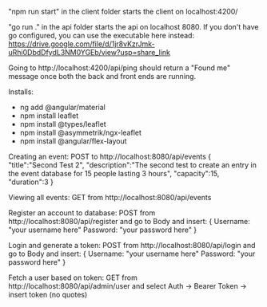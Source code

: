 "npm run start" in the client folder starts the client on localhost:4200/

"go run ." in the api folder starts the api on localhost 8080.
If you don't have go configured, you can use the executable here instead: https://drive.google.com/file/d/1jr8vKzrJmk-uRhi0DbdDfydL3NM0YGEb/view?usp=share_link

Going to http://localhost:4200/api/ping should return a "Found me" message once both the back and front ends are running.



Installs:
- ng add @angular/material
- npm install leaflet
- npm install @types/leaflet
- npm install @asymmetrik/ngx-leaflet
- npm install @angular/flex-layout


Creating an event: 
POST to http://localhost:8080/api/events
{
    "title":"Second Test 2",
    "description":"The second test to create an entry in the event database for 15 people lasting 3 hours",
    "capacity":15,
    "duration":3
}

Viewing all events:
GET from http://localhost:8080/api/events

Register an account to database:
POST from http://localhost:8080/api/register and go to Body and insert:
{
    Username: "your username here"
    Password: "your password here"
}

Login and generate a token:
POST from http://localhost:8080/api/login and go to Body and insert:
{
    Username: "your username here"
    Password: "your password here"
}

Fetch a user based on token:
GET from http://localhost:8080/api/admin/user and select Auth -> Bearer Token -> insert token (no quotes)

